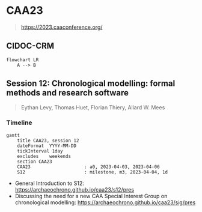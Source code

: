 # CAA23
> https://2023.caaconference.org/

## CIDOC-CRM

```mermaid
flowchart LR
    A --> B
```

## Session 12: Chronological modelling: formal methods and research software
> Eythan Levy, Thomas Huet, Florian Thiery, Allard W. Mees

### Timeline 

```mermaid
gantt
    title CAA23, session 12
    dateFormat  YYYY-MM-DD
    tickInterval 1day
    excludes    weekends
    section CAA23
    CAA23                    : a0, 2023-04-03, 2023-04-06
    S12                      : milestone, m3, 2023-04-04, 1d
```

* General Introduction to S12: https://archaeochrono.github.io/caa23/s12/pres
* Discussing the need for a new CAA Special Interest Group on chronological modelling: https://archaeochrono.github.io/caa23/sig/pres